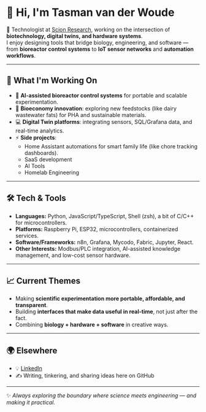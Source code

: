 # 👋 Hi, I'm Tasman van der Woude  

🚀 Technologist at [Scion Research](https://www.scionresearch.com/), working on the intersection of **biotechnology, digital twins, and hardware systems**.  
I enjoy designing tools that bridge biology, engineering, and software — from **bioreactor control systems** to **IoT sensor networks** and **automation workflows**.  

---

## 🔬 What I'm Working On
- 🧪 **AI-assisted bioreactor control systems** for portable and scalable experimentation.  
- 🌱 **Bioeconomy innovation**: exploring new feedstocks (like dairy wastewater fats) for PHA and sustainable materials.  
- 💻 **Digital Twin platforms**: integrating sensors, SQL/Grafana data, and real-time analytics.  
- ⚡ **Side projects**:   
  - Home Assistant automations for smart family life (like chore tracking dashboards).
  - SaaS development
  - AI Tools
  - Homelab Engineering

---

## 🛠️ Tech & Tools
- **Languages:** Python, JavaScript/TypeScript, Shell (zsh), a bit of C/C++ for microcontrollers.  
- **Platforms:** Raspberry Pi, ESP32, microcontrollers, containerized services.  
- **Software/Frameworks:** n8n, Grafana, Mycodo, Fabric, Jupyter, React.  
- **Other Interests:** Modbus/PLC integration, AI-assisted knowledge management, and low-cost sensor hardware.  

---

## 📈 Current Themes
- Making **scientific experimentation more portable, affordable, and transparent**.  
- Building **interfaces that make data useful in real-time**, not just after the fact.  
- Combining **biology + hardware + software** in creative ways.  

---

## 🌍 Elsewhere
- 💡 [LinkedIn](https://www.linkedin.com/in/tasmanvanderwoude/)  
- ✍️ Writing, tinkering, and sharing ideas here on GitHub  

---

✨ *Always exploring the boundary where science meets engineering — and making it practical.*
